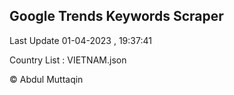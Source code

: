 

## Google Trends Keywords Scraper 
 
Last Update 01-04-2023 , 19:37:41

Country List :
VIETNAM.json



© Abdul Muttaqin 
